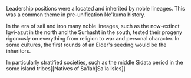 Leadership positions were allocated and inherited by noble lineages. This was a common theme in pre-unification Ne'kuma history.

In the era of sail and iron many noble lineages, such as the now-extinct Igvi-azut in the north and the Surhasht in the south, tested their progeny rigorously on everything from religion to war and personal character. In some cultures, the first rounds of an Elder's seeding would be the inheritors.

In particularly stratified societies, such as the middle Sidata period in the some island tribes[[Natives of Sa'lah|Sa'la Isles]]